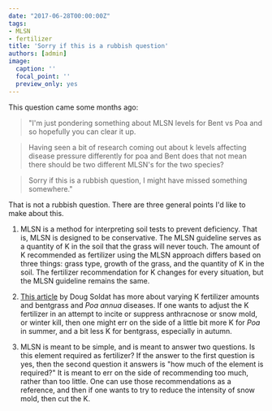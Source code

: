 ```yaml
---
date: "2017-06-28T00:00:00Z"
tags:
- MLSN
- fertilizer
title: 'Sorry if this is a rubbish question'
authors: [admin]
image:
  caption: ''
  focal_point: ''
  preview_only: yes
---
```


This question came some months ago:

> "I'm just pondering something about MLSN levels for Bent vs Poa and so hopefully you can clear it up. 

> Having seen a bit of research coming out about k levels affecting disease pressure differently for poa and Bent does that not mean there should be two different MLSN's for the two species?

> Sorry if this is a rubbish question, I might have missed something somewhere."

That is not a rubbish question. There are three general points I'd like to make about this.

1. MLSN is a method for interpreting soil tests to prevent deficiency. That is, MLSN is designed to be conservative. The MLSN guideline serves as a quantity of K in the soil that the grass will never touch. The amount of K recommended as fertilizer using the MLSN approach differs based on three things: grass type, growth of the grass, and the quantity of K in the soil. The fertilizer recommendation for K changes for every situation, but the MLSN guideline remains the same.

2. [This article](http://www.golfdom.com/soil-testing-under-the-microscope/) by Doug Soldat has more about varying K fertilizer amounts and bentgrass and *Poa annua* diseases. If one wants to adjust the K fertilizer in an attempt to incite or suppress anthracnose or snow mold, or winter kill, then one might err on the side of a little bit more K for *Poa* in summer, and a bit less K for bentgrass, especially in autumn. 

3. MLSN is meant to be simple, and is meant to answer two questions. Is this element required as fertilizer? If the answer to the first question is yes, then the second question it answers is "how much of the element is required?"  It is meant to err on the side of recommending too much, rather than too little. One can use those recommendations as a reference, and then if one wants to try to reduce the intensity of snow mold, then cut the K. 

